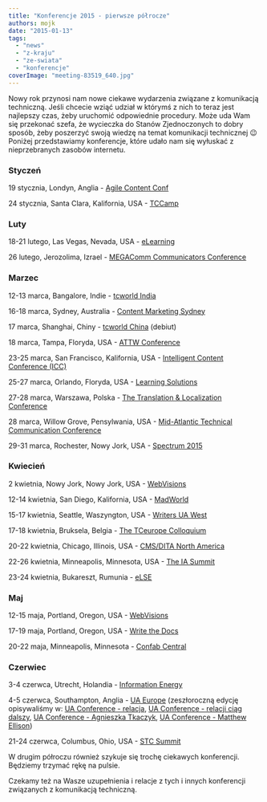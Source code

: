 ```yaml
---
title: "Konferencje 2015 - pierwsze półrocze"
authors: mojk
date: "2015-01-13"
tags:
  - "news"
  - "z-kraju"
  - "ze-swiata"
  - "konferencje"
coverImage: "meeting-83519_640.jpg"
---
```


Nowy rok przynosi nam nowe ciekawe wydarzenia związane z komunikacją techniczną.
Jeśli chcecie wziąć udział w którymś z nich to teraz jest najlepszy czas, żeby
uruchomić odpowiednie procedury. Może uda Wam się przekonać szefa, że wycieczka
do Stanów Zjednoczonych to dobry sposób, żeby poszerzyć swoją wiedzę na temat
komunikacji technicznej 😉 Poniżej przedstawiamy konferencje, które udało nam
się wyłuskać z nieprzebranych zasobów internetu.

<!--truncate-->

### Styczeń

19 stycznia, Londyn, Anglia -
[Agile Content Conf](https://agilecontentconf.com/)

24 stycznia, Santa Clara, Kalifornia, USA - [TCCamp](http://www.tccamp.org/)

### Luty

18-21 lutego, Las Vegas, Nevada, USA
- [eLearning](http://www.itcnetwork.org/elearning-conference.html)

26 lutego, Jerozolima, Izrael -
[MEGAComm Communicators Conference](http://www.megacomm.org/)

### Marzec

12-13 marca, Bangalore, Indie
- [tcworld India](http://conferences.tekom.de/tcworld-india-2015/)

16-18 marca, Sydney, Australia -
[Content Marketing Sydney](http://www.sydneycontentmarketingworld.com/)

17 marca, Shanghai, Chiny -
[tcworld China](http://conferences.tekom.de/tcworld-china-2015/) (debiut)

18 marca, Tampa, Floryda, USA - [ATTW Conference](http://attw.org/conference)

23-25 marca, San Francisco, Kalifornia, USA -
[Intelligent Content Conference (ICC)](http://www.intelligentcontentconference.com/)[](http://www.eiseverywhere.com/ehome/69264/135697/)

25-27 marca, Orlando, Floryda, USA
- [Learning Solutions](http://www.learningsolutionsmag.com/lscon/content/3600/learning-solutions-2015-conference--expo--home/)

27-28 marca, Warszawa, Polska -
[The Translation & Localization Conference](http://www.translation-conference.com/)

28 marca, Willow Grove, Pensylwania, USA -
[Mid-Atlantic Technical Communication Conference](http://www.stcpmc.org/conference/)

29-31 marca, Rochester, Nowy Jork, USA -
[Spectrum 2015](http://spectrum.stc-rochester.org/about/)

### Kwiecień

2 kwietnia, Nowy Jork, Nowy Jork, USA -
[WebVisions](http://www.webvisionsevent.com/new-york/)

12-14 kwietnia, San Diego, Kalifornia, USA
- [MadWorld](http://www.madcapsoftware.com/events/madworld/)

15-17 kwietnia, Seattle, Waszyngton, USA
- [Writers UA West](http://west.writersua.com/)

17-18 kwietnia, Bruksela, Belgia -
[The TCeurope Colloquium](http://www.istc.org.uk/services-and-events/events/tceurope/)

20-22 kwietnia, Chicago, Illinois, USA -
[CMS/DITA North America](http://www.cm-strategies.com/2015/index.htm)

22-26 kwietnia, Minneapolis, Minnesota, USA -
[The IA Summit](http://www.iasummit.org/)

23-24 kwietnia, Bukareszt, Rumunia - [eLSE](http://elseconference.eu/)

### Maj

12-15 maja, Portland, Oregon, USA -
[WebVisions](http://www.webvisionsevent.com/portland/)

17-19 maja, Portland, Oregon, USA
- [Write the Docs](http://www.writethedocs.org/conf/na/2015/)

20-22 maja, Minneapolis, Minnesota -
[Confab Central](http://confabevents.com/events/central/)

### Czerwiec

3-4 czerwca, Utrecht, Holandia -
[Information Energy](http://informationenergy.org/2015/?lang=en)

4-5 czerwca, Southampton, Anglia
- [UA Europe](http://www.uaconference.eu/) (zeszłoroczną edycję opisywaliśmy w:
[UA Conference - relacja](http://techwriter.pl/ua-conference-relacja/),
[UA Conference - relacji ciąg dalszy](http://techwriter.pl/ua-conference-relacji-ciag-dalszy/),
[UA Conference - Agnieszka Tkaczyk](http://techwriter.pl/ua-conference-agnieszka-tkaczyk/),
[UA Conference - Matthew Ellison](http://techwriter.pl/ua-conference-matthew-ellison/))

21-24 czerwca, Columbus, Ohio, USA - [STC Summit](http://summit.stc.org/)

W drugim półroczu również szykuje się trochę ciekawych konferencji. Będziemy
trzymać rękę na pulsie.

Czekamy też na Wasze uzupełnienia i relacje z tych i innych konferencji
związanych z komunikacją techniczną.
